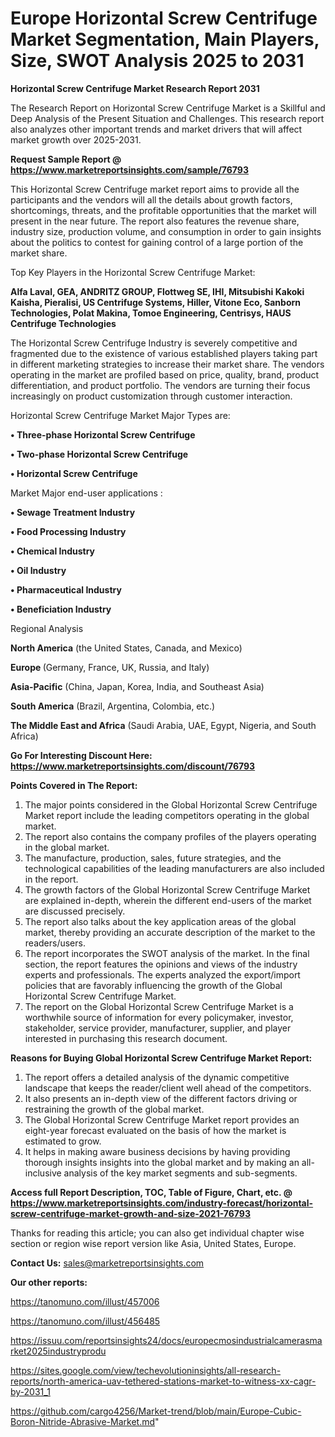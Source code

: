 # Europe Horizontal Screw Centrifuge Market Segmentation, Main Players, Size, SWOT Analysis 2025 to 2031

<strong>Horizontal Screw Centrifuge Market Research Report 2031</strong>

The Research Report on Horizontal Screw Centrifuge Market is a Skillful and Deep Analysis of the Present Situation and Challenges. This research report also analyzes other important trends and market drivers that will affect market growth over 2025-2031.

<strong>Request Sample Report @ <a href=https://www.marketreportsinsights.com/sample/76793>https://www.marketreportsinsights.com/sample/76793</a></strong>

This Horizontal Screw Centrifuge market report aims to provide all the participants and the vendors will all the details about growth factors, shortcomings, threats, and the profitable opportunities that the market will present in the near future. The report also features the revenue share, industry size, production volume, and consumption in order to gain insights about the politics to contest for gaining control of a large portion of the market share.

Top Key Players in the Horizontal Screw Centrifuge Market:

<strong>Alfa Laval, GEA, ANDRITZ GROUP, Flottweg SE, IHI, Mitsubishi Kakoki Kaisha, Pieralisi, US Centrifuge Systems, Hiller, Vitone Eco, Sanborn Technologies, Polat Makina, Tomoe Engineering, Centrisys, HAUS Centrifuge Technologies</strong>

The Horizontal Screw Centrifuge Industry is severely competitive and fragmented due to the existence of various established players taking part in different marketing strategies to increase their market share. The vendors operating in the market are profiled based on price, quality, brand, product differentiation, and product portfolio. The vendors are turning their focus increasingly on product customization through customer interaction.

Horizontal Screw Centrifuge Market Major Types are:

<strong>• Three-phase Horizontal Screw Centrifuge

• Two-phase Horizontal Screw Centrifuge

• Horizontal Screw Centrifuge</strong>

Market Major end-user applications :

<strong>• Sewage Treatment Industry

• Food Processing Industry

• Chemical Industry

• Oil Industry

• Pharmaceutical Industry

• Beneficiation Industry</strong>

Regional Analysis

</u><strong><b>North America</b></strong> (the United States, Canada, and Mexico)

<strong><b>Europe </b></strong>(Germany, France, UK, Russia, and Italy)

<strong><b>Asia-Pacific</b></strong> (China, Japan, Korea, India, and Southeast Asia)

<strong><b>South America</b></strong> (Brazil, Argentina, Colombia, etc.)

<strong><b>The Middle East and Africa</b></strong> (Saudi Arabia, UAE, Egypt, Nigeria, and South Africa)

<strong>Go For Interesting Discount Here: <a href=https://www.marketreportsinsights.com/discount/76793>https://www.marketreportsinsights.com/discount/76793</a></strong>

<strong>Points Covered in The Report:</strong>
<ol>
  <li>The major points considered in the Global Horizontal Screw Centrifuge Market report include the leading competitors operating in the global market.</li>
  <li>The report also contains the company profiles of the players operating in the global market.</li>
  <li>The manufacture, production, sales, future strategies, and the technological capabilities of the leading manufacturers are also included in the report.</li>
  <li>The growth factors of the Global Horizontal Screw Centrifuge Market are explained in-depth, wherein the different end-users of the market are discussed precisely.</li>
  <li>The report also talks about the key application areas of the global market, thereby providing an accurate description of the market to the readers/users.</li>
  <li>The report incorporates the SWOT analysis of the market. In the final section, the report features the opinions and views of the industry experts and professionals. The experts analyzed the export/import policies that are favorably influencing the growth of the Global Horizontal Screw Centrifuge Market.</li>
  <li>The report on the Global Horizontal Screw Centrifuge Market is a worthwhile source of information for every policymaker, investor, stakeholder, service provider, manufacturer, supplier, and player interested in purchasing this research document.</li>
</ol>
<strong>Reasons for Buying Global Horizontal Screw Centrifuge Market Report:</strong>

<ol>
  <li>The report offers a detailed analysis of the dynamic competitive landscape that keeps the reader/client well ahead of the competitors.</li>
  <li>It also presents an in-depth view of the different factors driving or restraining the growth of the global market.</li>
  <li>The Global Horizontal Screw Centrifuge Market report provides an eight-year forecast evaluated on the basis of how the market is estimated to grow.</li>
  <li>It helps in making aware business decisions by having providing thorough insights insights into the global market and by making an all-inclusive analysis of the key market segments and sub-segments.</li>
</ol>
<strong>Access full Report Description, TOC, Table of Figure, Chart, etc. @ <a href=https://www.marketreportsinsights.com/industry-forecast/horizontal-screw-centrifuge-market-growth-and-size-2021-76793>https://www.marketreportsinsights.com/industry-forecast/horizontal-screw-centrifuge-market-growth-and-size-2021-76793</a></strong>


Thanks for reading this article; you can also get individual chapter wise section or region wise report version like Asia, United States, Europe.

<strong>Contact Us:</strong>
sales@marketreportsinsights.com

<strong>Our other reports:</strong>

<a href=https://tanomuno.com/illust/457006>https://tanomuno.com/illust/457006</a>

<a href=https://tanomuno.com/illust/456485>https://tanomuno.com/illust/456485</a>

<a href=https://issuu.com/reportsinsights24/docs/europecmosindustrialcamerasmarket2025industryprodu>https://issuu.com/reportsinsights24/docs/europecmosindustrialcamerasmarket2025industryprodu</a>

<a href=https://sites.google.com/view/techevolutioninsights/all-research-reports/north-america-uav-tethered-stations-market-to-witness-xx-cagr-by-2031_1>https://sites.google.com/view/techevolutioninsights/all-research-reports/north-america-uav-tethered-stations-market-to-witness-xx-cagr-by-2031_1</a>

<a href=https://github.com/cargo4256/Market-trend/blob/main/Europe-Cubic-Boron-Nitride-Abrasive-Market.md>https://github.com/cargo4256/Market-trend/blob/main/Europe-Cubic-Boron-Nitride-Abrasive-Market.md</a>"
